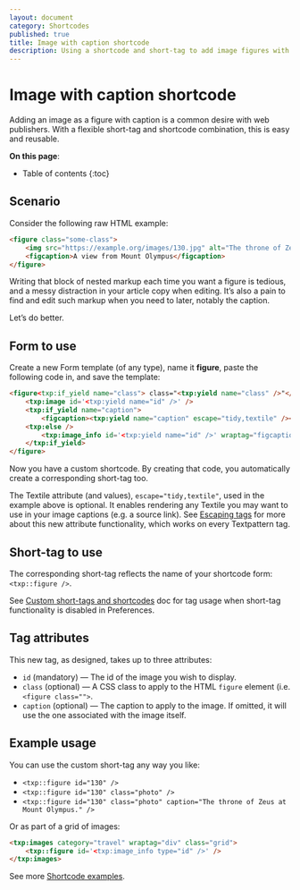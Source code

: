 ```yaml
---
layout: document
category: Shortcodes
published: true
title: Image with caption shortcode
description: Using a shortcode and short-tag to add image figures with captions.
---
```


# Image with caption shortcode

Adding an image as a figure with caption is a common desire with web publishers. With a flexible short-tag and shortcode combination, this is easy and reusable.

**On this page**:

* Table of contents
{:toc}

## Scenario

Consider the following raw HTML example:

~~~ html
<figure class="some-class">
    <img src="https://example.org/images/130.jpg" alt="The throne of Zeus" />
    <figcaption>A view from Mount Olympus</figcaption>
</figure>
~~~

Writing that block of nested markup each time you want a figure is tedious, and a messy distraction in your article copy when editing. It’s also a pain to find and edit such markup when you need to later, notably the caption.

Let’s do better.

## Form to use

Create a new Form template (of any type), name it **figure**, paste the following code in, and save the template:

~~~ html
<figure<txp:if_yield name="class"> class="<txp:yield name="class" />"</txp:if_yield>>
    <txp:image id='<txp:yield name="id" />' />
    <txp:if_yield name="caption">
        <figcaption><txp:yield name="caption" escape="tidy,textile" /></figcaption>
    <txp:else />
        <txp:image_info id='<txp:yield name="id" />' wraptag="figcaption" escape="tidy,textile" />
    </txp:if_yield>
</figure>
~~~

Now you have a custom shortcode. By creating that code, you automatically create a corresponding short-tag too.

The Textile attribute (and values), `escape="tidy,textile"`, used in the example above is optional. It enables rendering any Textile you may want to use in your image captions (e.g. a source link). See [Escaping tags](/tags/learning/#tag-escaping) for more about this new attribute functionality, which works on every Textpattern tag.

## Short-tag to use

The corresponding short-tag reflects the name of your shortcode form: `<txp::figure />`.

See [Custom short-tags and shortcodes](/tags/shortcodes/custom-short-tags-and-shortcodes) doc for tag usage when short-tag functionality is disabled in Preferences.

## Tag attributes

This new tag, as designed, takes up to three attributes:

* `id` (mandatory) — The id of the image you wish to display.
* `class` (optional) — A CSS class to apply to the HTML `figure` element (i.e. `<figure class="">`.
* `caption` (optional) — The caption to apply to the image. If omitted, it will use the one associated with the image itself.

## Example usage

You can use the custom short-tag any way you like:

* `<txp::figure id="130" />`
* `<txp::figure id="130" class="photo" />`
* `<txp::figure id="130" class="photo" caption="The throne of Zeus at Mount Olympus." />`

Or as part of a grid of images:

~~~ html
<txp:images category="travel" wraptag="div" class="grid">
    <txp::figure id='<txp:image_info type="id" />' />
</txp:images>
~~~

See more [Shortcode examples](/tags/shortcodes/).
